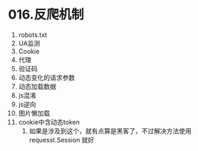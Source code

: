 # 016.反爬机制

1. robots.txt
2. UA监测
3. Cookie
4. 代理
5. 验证码
6. 动态变化的请求参数
7. 动态加载数据
8. js混淆
9. js逆向
10. 图片懒加载
11. cookie中含动态token
    1.  如果是涉及到这个，就有点算是黑客了，不过解决方法使用requesst.Session 就好

<CommentService/>
